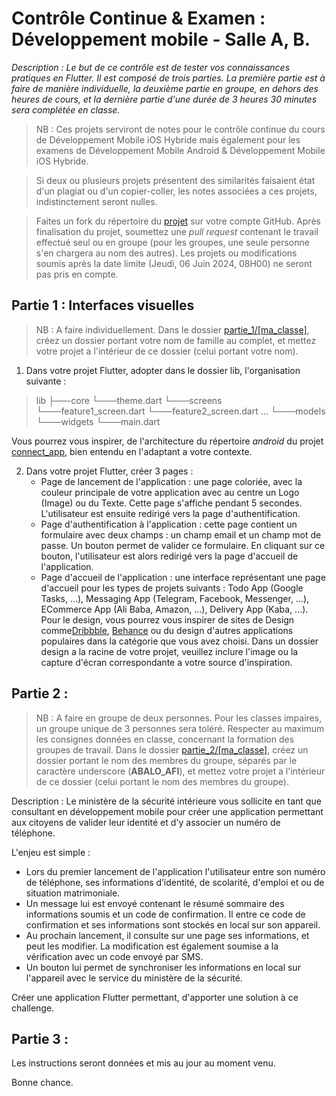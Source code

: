
# Contrôle Continue & Examen : Développement mobile - Salle A, B.

*Description : Le but de ce contrôle est de tester vos connaissances pratiques en Flutter. Il est composé de trois parties. La première partie est à faire de manière individuelle, la deuxième partie en groupe, en dehors des heures de cours, et la dernière partie d'une durée de 3 heures 30 minutes sera complétée en classe.*

> NB : Ces projets serviront de notes pour le contrôle continue du cours
> de Développement Mobile iOS Hybride mais également pour les examens de
> Développement Mobile Android & Développement Mobile iOS Hybride.

> Si deux ou plusieurs projets présentent des similarités faisaient état d'un plagiat ou d'un copier-coller, les notes associées a ces projets, indistinctement seront  nulles.

> Faites un fork du répertoire du [projet](https://github.com/bienvenuelisis/examens_cc_dev_mobile_ios_cdp) sur votre compte GitHub. Après finalisation du projet, soumettez une *pull request* contenant le travail effectué seul ou en groupe (pour les groupes, une seule personne s'en chargera au nom des autres). Les projets ou modifications soumis après la date limite (Jeudi, 06 Juin 2024, 08H00) ne seront pas pris en compte.

## Partie 1 : Interfaces visuelles

> NB : A faire individuellement. Dans le dossier [partie_1/\[ma_classe\]](https://github.com/bienvenuelisis/examens_cc_dev_mobile_ios_cdp/tree/main/partie1), créez
> un dossier portant votre nom de famille au complet, et mettez votre
> projet a l'intérieur de ce dossier (celui portant votre nom).

1. Dans votre projet Flutter, adopter dans le dossier lib, l'organisation suivante :

> lib
> ├──-core
> └───theme.dart
> └───screens
> └───feature1_screen.dart
> └───feature2_screen.dart
> ...
> └───models
> └───widgets
> └───main.dart

Vous pourrez vous inspirer, de l'architecture du répertoire *android* du projet [connect_app](https://github.com/bienvenuelisis/connect_app/tree/main/lib/android), bien entendu en l'adaptant a votre contexte.

2. Dans votre projet Flutter, créer 3 pages :
   * Page de lancement de l'application : une page coloriée, avec la couleur principale de votre application avec au centre un Logo (Image) ou du Texte. Cette page s'affiche pendant 5 secondes. L'utilisateur est ensuite redirigé vers la page d'authentification.
   * Page d'authentification à l'application : cette page contient un formulaire avec deux champs : un champ email et un champ mot de passe. Un bouton permet de valider ce formulaire. En cliquant sur ce bouton, l'utilisateur est alors redirigé vers la page d'accueil de l'application.
   * Page d'accueil de l'application : une interface représentant une page d'accueil pour les types de projets suivants : Todo App (Google Tasks, ...), Messaging App (Telegram, Facebook, Messenger, ...), ECommerce App (Ali Baba, Amazon, ...), Delivery App (Kaba, ...). Pour le design, vous pourrez vous inspirer de sites de Design comme[Dribbble](https://dribbble.com/), [Behance](https://www.behance.net/) ou du design d'autres applications populaires dans la catégorie que vous avez choisi. Dans un dossier design a la racine de votre projet, veuillez inclure l'image ou la capture d'écran correspondante a votre source d'inspiration.

## Partie 2 :

> NB : A faire en groupe de deux personnes. Pour les classes impaires,
> un groupe unique de 3 personnes sera toléré. Respecter au maximum les
> consignes données en classe, concernant la formation des groupes de
> travail. Dans le dossier [partie_2/\[ma_classe\]](https://github.com/bienvenuelisis/examens_cc_dev_mobile_ios_cdp/tree/main/partie2), créez un dossier portant
> le nom des membres du groupe, séparés par le caractère underscore (**ABALO_AFI**),
> et mettez votre projet a l'intérieur de ce dossier (celui portant le nom des membres du groupe).

Description : Le ministère de la sécurité intérieure vous sollicite en tant que consultant en développement mobile pour créer une application permettant aux citoyens de valider leur identité et d'y associer un numéro de téléphone.

L'enjeu est simple :

* Lors du premier lancement de l'application l'utilisateur entre son numéro de téléphone, ses informations d’identité, de scolarité, d'emploi et ou de situation matrimoniale.
* Un message lui est envoyé contenant le résumé sommaire des informations soumis et un code de confirmation. Il entre ce code de confirmation et ses informations sont stockés en local sur son appareil.
* Au prochain lancement, il consulte sur une page ses informations, et peut les modifier. La modification est également soumise a la vérification avec un code envoyé par SMS.
* Un bouton lui permet de synchroniser les informations en local sur l'appareil avec le service du ministère de la sécurité.

Créer une application Flutter permettant, d'apporter une solution à ce challenge.

## Partie 3 :

Les instructions seront données et mis au jour au moment venu.

Bonne chance.
